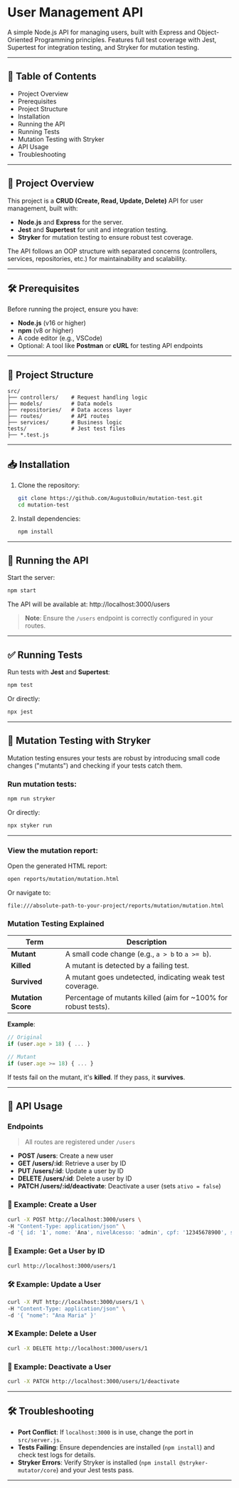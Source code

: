 # User Management API

A simple Node.js API for managing users, built with Express and Object-Oriented Programming principles. Features full test coverage with Jest, Supertest for integration testing, and Stryker for mutation testing.

---

## 📑 Table of Contents

- Project Overview
- Prerequisites
- Project Structure
- Installation
- Running the API
- Running Tests
- Mutation Testing with Stryker
- API Usage
- Troubleshooting

---

## 🌟 Project Overview

This project is a **CRUD (Create, Read, Update, Delete)** API for user management, built with:

- **Node.js** and **Express** for the server.
- **Jest** and **Supertest** for unit and integration testing.
- **Stryker** for mutation testing to ensure robust test coverage.

The API follows an OOP structure with separated concerns (controllers, services, repositories, etc.) for maintainability and scalability.

---

## 🛠 Prerequisites

Before running the project, ensure you have:

- **Node.js** (v16 or higher)
- **npm** (v8 or higher)
- A code editor (e.g., VSCode)
- Optional: A tool like **Postman** or **cURL** for testing API endpoints

---

## 📂 Project Structure

```plaintext
src/
├── controllers/    # Request handling logic
├── models/         # Data models
├── repositories/   # Data access layer
├── routes/         # API routes
├── services/       # Business logic
tests/              # Jest test files
├── *.test.js
```

---

## 📥 Installation

1. Clone the repository:

   ```bash
   git clone https://github.com/AugustoBuin/mutation-test.git
   cd mutation-test
   ```

2. Install dependencies:

   ```bash
   npm install
   ```

---

## 🚀 Running the API

Start the server:

```bash
npm start
```

The API will be available at: http://localhost:3000/users

> **Note**: Ensure the `/users` endpoint is correctly configured in your routes.

---

## ✅ Running Tests

Run tests with **Jest** and **Supertest**:

```bash
npm test
```

Or directly:

```bash
npx jest
```

---

## 🧬 Mutation Testing with Stryker

Mutation testing ensures your tests are robust by introducing small code changes ("mutants") and checking if your tests catch them.

### Run mutation tests:

```bash
npm run stryker
```

Or directly:

```bash
npx styker run
```

---

### View the mutation report:

Open the generated HTML report:

```bash
open reports/mutation/mutation.html
```

Or navigate to:

```
file:///absolute-path-to-your-project/reports/mutation/mutation.html
```

### Mutation Testing Explained

| Term               | Description                                                     |
| ------------------ | --------------------------------------------------------------- |
| **Mutant**         | A small code change (e.g., `a > b` to `a >= b`).                |
| **Killed**         | A mutant is detected by a failing test.                         |
| **Survived**       | A mutant goes undetected, indicating weak test coverage.        |
| **Mutation Score** | Percentage of mutants killed (aim for \~100% for robust tests). |

**Example**:

```javascript
// Original
if (user.age > 18) { ... }

// Mutant
if (user.age >= 18) { ... }
```

If tests fail on the mutant, it's **killed**. If they pass, it **survives**.

---

## 📡 API Usage

### Endpoints

> All routes are registered under `/users`

- **POST /users**: Create a new user
- **GET /users/:id**: Retrieve a user by ID
- **PUT /users/:id**: Update a user by ID
- **DELETE /users/:id**: Delete a user by ID
- **PATCH /users/:id/deactivate**: Deactivate a user (sets `ativo = false`)

### 🧪 Example: Create a User

```bash
curl -X POST http://localhost:3000/users \
-H "Content-Type: application/json" \
-d '{ id: '1', nome: 'Ana', nivelAcesso: 'admin', cpf: '12345678900', senha: 'senha123' }'
```

### 📄 Example: Get a User by ID

```bash
curl http://localhost:3000/users/1
```

### 🛠️ Example: Update a User

```bash
curl -X PUT http://localhost:3000/users/1 \
-H "Content-Type: application/json" \
-d '{ "nome": "Ana Maria" }'
```

### ❌ Example: Delete a User

```bash
curl -X DELETE http://localhost:3000/users/1
```

### 🚫 Example: Deactivate a User

```bash
curl -X PATCH http://localhost:3000/users/1/deactivate
```

---

## 🛠 Troubleshooting

- **Port Conflict**: If `localhost:3000` is in use, change the port in `src/server.js`.
- **Tests Failing**: Ensure dependencies are installed (`npm install`) and check test logs for details.
- **Stryker Errors**: Verify Stryker is installed (`npm install @stryker-mutator/core`) and your Jest tests pass.

---
